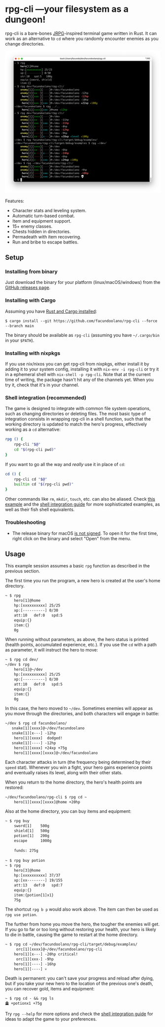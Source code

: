 # rpg-cli —your filesystem as a dungeon!

rpg-cli is a bare-bones [JRPG](https://en.wikipedia.org/wiki/JRPG)-inspired terminal game written in Rust. It can work as an alternative to `cd` where you randomly encounter enemies as you change directories.

![](rpg-cli.png)

Features:

* Character stats and leveling system.
* Automatic turn-based combat.
* Item and equipment support.
* 15+ enemy classes.
* Chests hidden in directories.
* Permadeath with item recovering.
* Run and bribe to escape battles.

## Setup

### Installing from binary

Just download the binary for your platform (linux/macOS/windows) from the [GitHub releases page](https://github.com/facundoolano/rpg-cli/releases/latest).

### Installing with Cargo
Assuming you have [Rust and Cargo installed](https://doc.rust-lang.org/cargo/getting-started/installation.html#install-rust-and-cargo):

    $ cargo install --git https://github.com/facundoolano/rpg-cli --force --branch main

The binary should be available as `rpg-cli` (assuming you have `~/.cargo/bin` in your `$PATH`).

### Installing with nixpkgs
If you use nix/nixos you can get rpg-cli from nixpkgs, either install it by adding it to your system config, installing it with `nix-env -i rpg-cli` or try it in a ephemeral shell with `nix-shell -p rpg-cli`.
Note that at the current time of writing, the package hasn't hit any of the channels yet. When you try it, check that it's in your channel.

### Shell integration (recommended)

The game is designed to integrate with common file system operations, such as changing directories or deleting files.
The most basic type of integration consists in wrapping rpg-cli in a shell function, such that the working directory is updated to match the hero's progress, effectively working as a `cd` alternative:

```sh
rpg () {
    rpg-cli "$@"
    cd "$(rpg-cli pwd)"
}
```

If you want to go all the way and *really* use it in place of `cd`:

```sh
cd () {
    rpg-cli cd "$@"
    builtin cd "$(rpg-cli pwd)"
}
```

Other commands like `rm`, `mkdir`, `touch`, etc. can also be aliased. Check [this example](shell/example.sh) and the [shell integration guide](shell/README.md) for more sophisticated examples, as well as their fish shell equivalents.

### Troubleshooting

* The release binary for macOS [is not signed](https://github.com/facundoolano/rpg-cli/issues/27). To open it for the first time, right click on the binary and select "Open" from the menu.

## Usage

This example session assumes a basic `rpg` function as described in the previous section.

The first time you run the program, a new hero is created at the user's home directory.

    ~ $ rpg
        hero[1]@home
        hp:[xxxxxxxxxx] 25/25
        xp:[----------] 0/30
        att:10   def:0   spd:5
        equip:{}
        item:{}
        0g

When running without parameters, as above, the hero status is printed (health points, accumulated experience, etc.). If you use the `cd` with a path as parameter, it will instruct the hero to move:

    ~ $ rpg cd dev/
    ~/dev $ rpg
        hero[1]@~/dev
        hp:[xxxxxxxxxx] 25/25
        xp:[----------] 0/30
        att:10   def:0   spd:5
        equip:{}
        item:{}
        0g

In this case, the hero moved to `~/dev`. Sometimes enemies will appear as you move through the directories,
and both characters will engage in battle:

    ~/dev $ rpg cd facundoolano/
       snake[1][xxxx]@~/dev/facundoolano
       snake[1][x---] -12hp
        hero[1][xxxx]  dodged!
       snake[1][----] -12hp
        hero[1][xxxx] +24xp +75g
        hero[1][xxxx][xxxx]@~/dev/facundoolano

Each character attacks in turn (the frequency being determined by their `speed` stat).
Whenever you win a fight, your hero gains experience points and eventually raises its level, along with their other stats.

When you return to the home directory, the hero's health points are restored:

    ~/dev/facundoolano/rpg-cli $ rpg cd ~
        hero[1][xxxx][xxxx]@home +20hp

Also at the home directory, you can buy items and equipment:

    ~ $ rpg buy
        sword[1]    500g
        shield[1]   500g
        potion[1]   200g
        escape      1000g

        funds: 275g

    ~ $ rpg buy potion
    ~ $ rpg
        hero[3]@home
        hp:[xxxxxxxxxx] 37/37
        xp:[xx--------] 19/155
        att:13   def:0   spd:7
        equip:{}
        item:{potion[1]x1}
        75g

The shortcut `rpg b p` would also work above. The item can then be used as `rpg use potion`.

The further from home you move the hero, the tougher the enemies will get. If you go to far or too long without restoring your health, your hero is likely to die in battle, causing the game to restart at the home directory.

    ~ $ rpg cd ~/dev/facundoolano/rpg-cli/target/debug/examples/
         orc[1][xxxx]@~/dev/facundoolano/rpg-cli
        hero[1][x---] -20hp critical!
         orc[1][xxx-] -9hp
        hero[1][----] -16hp
        hero[1][----] 💀

Death is permanent: you can't save your progress and reload after dying, but if you take your new hero to the location of the previous one's death,
you can recover gold, items and equipment:

    ~ $ rpg cd - && rpg ls
    🪦 +potionx1 +75g


Try `rpg --help` for more options and check the [shell integration guide](shell/README.md) for ideas to adapt the game to your preferences.
